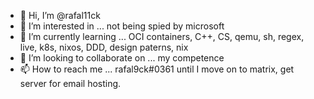 - 👋 Hi, I’m @rafal11ck
- 👀 I’m interested in ... not being spied by microsoft
- 🌱 I’m currently learning ... OCI containers, C++, CS, qemu, sh, regex, live, k8s, nixos, DDD, design paterns, nix
- 💞️ I’m looking to collaborate on ... my competence
- 📫 How to reach me ... rafal9ck#0361 until I move on to matrix, get server for email hosting.

<!---
rafal11ck/rafal11ck is a ✨ special ✨ repository because its `README.md` (this file) appears on your GitHub profile.
You can click the Preview link to take a look at your changes.
--->
